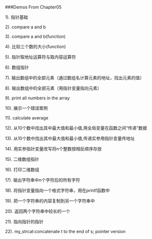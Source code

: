 ###Demos From Chapter05

1). 指针基础

2). compare a and b

3). compare a and b(function)

4). 比较三个数的大小(function)

5). 指针取地址运算符与取内容运算符

6). 数组指针

7). 输出数组中的全部元素（通过数组名计算元素的地址，找出元素的值）

8). 输出数组中的全部元素（用指针变量指向元素）

9). print all numbers in the array

10). 展示一个错误案例

11). calculate average

12). 从10个数中找出其中最大值和最小值,用全局变量在函数之间“传递”数据

13). 从10个数中找出其中最大值和最小值,传递实参用指针变量传地址

14). 用实参指针变量改写将n个整数按相反顺序存放

15). 二维数组指针

16). 打印二维数组

17). 输出字符串中n个字符后的所有字符

18). 将指针变量指向一个格式字符串，用在printf函数中

19). 把一个字符串的内容复制到另一个字符串中

20). 返回两个字符串中较长的一个

21). 指向指针的指针

22). my_strcat:concatenate t to the end of s; pointer version